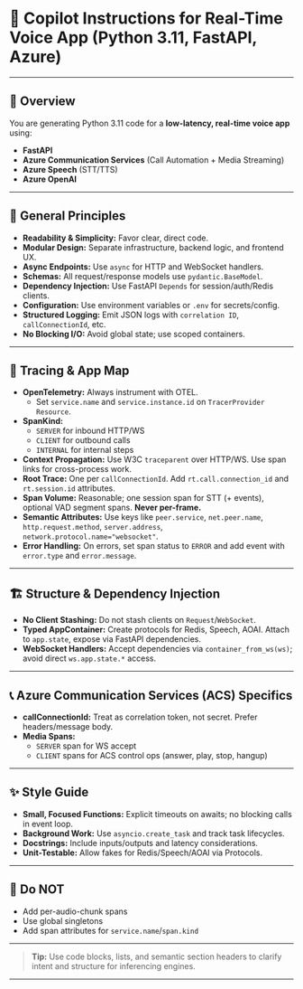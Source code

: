 # 🧠 Copilot Instructions for Real-Time Voice App (Python 3.11, FastAPI, Azure)

---

## 🚀 Overview

You are generating Python 3.11 code for a **low-latency, real-time voice app** using:

- **FastAPI**
- **Azure Communication Services** (Call Automation + Media Streaming)
- **Azure Speech** (STT/TTS)
- **Azure OpenAI**

---

## 📐 General Principles

- **Readability & Simplicity:** Favor clear, direct code.
- **Modular Design:** Separate infrastructure, backend logic, and frontend UX.
- **Async Endpoints:** Use `async` for HTTP and WebSocket handlers.
- **Schemas:** All request/response models use `pydantic.BaseModel`.
- **Dependency Injection:** Use FastAPI `Depends` for session/auth/Redis clients.
- **Configuration:** Use environment variables or `.env` for secrets/config.
- **Structured Logging:** Emit JSON logs with `correlation ID`, `callConnectionId`, etc.
- **No Blocking I/O:** Avoid global state; use scoped containers.

---

## 🔎 Tracing & App Map

- **OpenTelemetry:** Always instrument with OTEL.
    - Set `service.name` and `service.instance.id` on `TracerProvider Resource`.
- **SpanKind:**
    - `SERVER` for inbound HTTP/WS
    - `CLIENT` for outbound calls
    - `INTERNAL` for internal steps
- **Context Propagation:** Use W3C `traceparent` over HTTP/WS. Use span links for cross-process work.
- **Root Trace:** One per `callConnectionId`. Add `rt.call.connection_id` and `rt.session.id` attributes.
- **Span Volume:** Reasonable; one session span for STT (+ events), optional VAD segment spans. **Never per-frame.**
- **Semantic Attributes:** Use keys like `peer.service`, `net.peer.name`, `http.request.method`, `server.address`, `network.protocol.name="websocket"`.
- **Error Handling:** On errors, set span status to `ERROR` and add event with `error.type` and `error.message`.

---

## 🏗️ Structure & Dependency Injection

- **No Client Stashing:** Do not stash clients on `Request`/`WebSocket`.
- **Typed AppContainer:** Create protocols for Redis, Speech, AOAI. Attach to `app.state`, expose via FastAPI dependencies.
- **WebSocket Handlers:** Accept dependencies via `container_from_ws(ws)`; avoid direct `ws.app.state.*` access.

---

## 📞 Azure Communication Services (ACS) Specifics

- **callConnectionId:** Treat as correlation token, not secret. Prefer headers/message body.
- **Media Spans:** 
    - `SERVER` span for WS accept
    - `CLIENT` spans for ACS control ops (answer, play, stop, hangup)

---

## ✨ Style Guide

- **Small, Focused Functions:** Explicit timeouts on awaits; no blocking calls in event loop.
- **Background Work:** Use `asyncio.create_task` and track task lifecycles.
- **Docstrings:** Include inputs/outputs and latency considerations.
- **Unit-Testable:** Allow fakes for Redis/Speech/AOAI via Protocols.

---

## 🚫 Do NOT

- Add per-audio-chunk spans
- Use global singletons
- Add span attributes for `service.name`/`span.kind`

---

> **Tip:** Use code blocks, lists, and semantic section headers to clarify intent and structure for inferencing engines.

---
